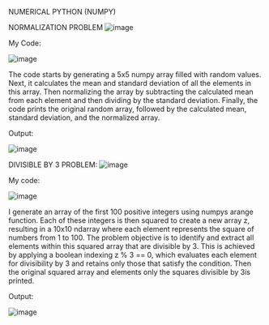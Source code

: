 NUMERICAL PYTHON (NUMPY)

NORMALIZATION PROBLEM
![image](https://github.com/user-attachments/assets/3ee1fd8f-100f-408d-81fc-4e6ebaa3d12a)

My Code:

![image](https://github.com/user-attachments/assets/84ccab15-753a-40cb-97d3-61156ed453d2)

The code starts by generating a 5x5 numpy array filled with random values. Next, it calculates the mean and standard deviation of all the elements in this array. Then normalizing the array by subtracting the calculated mean from each element and then dividing by the standard deviation.  Finally, the code prints the original random array, followed by the calculated mean, standard deviation, and the normalized array. 

Output:

![image](https://github.com/user-attachments/assets/f9e56b75-e003-4d45-9c6d-cc37d5ce645e)

DIVISIBLE BY 3 PROBLEM:
![image](https://github.com/user-attachments/assets/6cef66de-f92d-498d-a233-474ecd68af27)

My code:

![image](https://github.com/user-attachments/assets/32384ac8-32ba-44e2-8087-e5abe201bcad)

I generate an array of the first 100 positive integers using numpys arange function. Each of these integers is then squared to create a new array z, resulting in a 10x10 ndarray where each element represents the square of numbers from 1 to 100. The problem objective is to identify and extract all elements within this squared array that are divisible by 3. This is achieved by applying a boolean indexing z % 3 == 0, which evaluates each element for divisibility by 3 and retains only those that satisfy the condition. Then the original squared array and elements only the squares divisible by 3is printed.

Output:

![image](https://github.com/user-attachments/assets/5faabbbf-fea5-4f9e-b964-e961fb42e45a)

